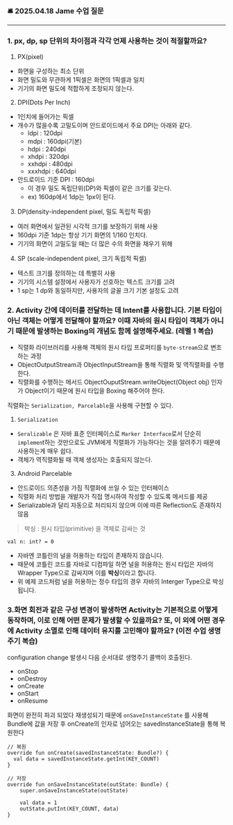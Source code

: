 ### 🛎️ 2025.04.18 Jame 수업 질문
<hr/>

### 1. px, dp, sp 단위의 차이점과 각각 언제 사용하는 것이 적절할까요?
 
1. PX(pixel)
- 화면을 구성하는 최소 단위
- 화면 밀도와 무관하게 1픽셀은 화면의 1픽셀과 일치
- 기기의 화면 밀도에 적합하게 조정되지 않는다.

2. DPI(Dots Per Inch)
- 1인치에 들어가는 픽셀
- 개수가 많을수록 고밀도이며 안드로이드에서 주요 DPI는 아래와 같다.
    - ldpi : 120dpi
    - mdpi : 160dpi(기본)
    - hdpi : 240dpi
    - xhdpi : 320dpi
    - xxhdpi : 480dpi
    - xxxhdpi : 640dpi
- 안드로이드 기준 DPI : 160dpi
    - 이 경우 밀도 독립단위(DP)와 픽셀이 같은 크기를 갖는다.
    - ex) 160dp에서 1dp는 1px이 된다.
3. DP(density-independent pixel, 밀도 독립적 픽셀)
- 여러 화면에서 일관된 시각적 크기를 보장하기 위해 사용
- 160dpi 기준 1dp는 항상 기기 화면의 1/160 인치다.
- 기기의 화면이 고밀도일 때는 더 많은 수의 화면을 채우기 위해
4. SP (scale-independent pixel, 크기 독립적 픽셀)
- 텍스트 크기를 정의하는 데 특별히 사용
- 기기의 시스템 설정에서 사용자가 선호하는 텍스트 크기를 고려
- 1 sp는 1 dp와 동일하지만, 사용자의 글꼴 크기 기본 설정도 고려

### 2. Activity 간에 데이터를 전달하는 데 Intent를 사용합니다. 기본 타입이 아닌 객체는 어떻게 전달해야 할까요? 이때 자바의 원시 타입이 객체가 아니기 때문에 발생하는 Boxing의 개념도 함께 설명해주세요. (레벨 1 복습)

- 직렬화 라이브러리를 사용해 객체의 원시 타입 프로퍼티를 `byte-stream`으로 변조하는 과정
- ObjectOutputStream과 ObjectInputStream을 통해 직렬화 및 역직렬화를 수행한다.
- 직렬화를 수행하는 메서드 ObjectOuputStream.writeObject(Object obj) 인자가 Object이기 때문에 원시 타입을 Boxing 해주어야 한다.

직렬화는 `Serialization, Parcelable`을 사용해 구현할 수 있다.

1. `Serialization`
- `Seralizable` 은 자바 표준 인터페이스로 `Marker Interface`로서 단순히 `implemen`t하는 것만으로도 JVM에게 직렬화가 가능하다는 것을 알려주기 때문에 사용하는게 매우 쉽다.
- 객체가 역직렬화될 때 객체 생성자는 호출되지 않는다.

3. Android Parcelable

- 안드로이드 의존성을 가짐 직렬화에 쓰일 수 있는 인터페이스
- 직렬화 처리 방법을 개발자가 직접 명시하여 작성할 수 있도록 메서드를 제공
- Serializable과 달리 자동으로 처리되지 않으며 이에 따른 Reflection도 존재하지 않음

> 박싱 : 원시 타입(primitive) 을 객체로 감싸는 것
```
val n: int? = 0
```
- 자바엔 코틀린의 널을 허용하는 타입이 존재하지 않습니다.
- 때문에 코틀린 코드를 자바로 디컴파일 하면 널을 허용하는 원시 타입은 자바의 Wrapper Type으로 감싸지며 이를 **박싱**이라고 합니다.
 - 위 예제 코드처럼 널을 허용하는 정수 타입의 경우 자바의 Interger Type으로 박싱됩니다.

### 3.화면 회전과 같은 구성 변경이 발생하면 Activity는 기본적으로 어떻게 동작하며, 이로 인해 어떤 문제가 발생할 수 있을까요? 또, 이 외에 어떤 경우에 Activity 소멸로 인해 데이터 유지를 고민해야 할까요? (이전 수업 생명 주기 복습)

configuration change 발생시 다음 순서대로 생명주기 콜백이 호출된다.
+ onStop
+ onDestroy
+ onCreate
+ onStart
+ onResume

화면이 완전히 파괴 되었다 재생성되기 때문에 `onSaveInstanceState` 를 사용해 Bundle에 값을 저장 후 onCreate의 인자로 넘어오는 savedInstanceState을 통해 복원한다
```
// 복원
override fun onCreate(savedInstanceState: Bundle?) {
  val data = savedInstanceState.getInt(KEY_COUNT)
}

// 저장
override fun onSaveInstanceState(outState: Bundle) {
    super.onSaveInstanceState(outState)

    val data = 1
    outState.putInt(KEY_COUNT, data)
}
```
